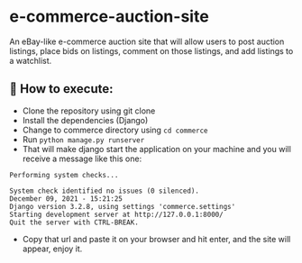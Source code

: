 # e-commerce-auction-site
 An eBay-like e-commerce auction site that will allow users to post auction listings, place bids on listings, comment on those listings, and add listings to a watchlist.

## 🚀 How to execute:
- Clone the repository using git clone
- Install the dependencies (Django)
- Change to commerce directory using ```cd commerce```
- Run ```python manage.py runserver```
- That will make django start the application on your machine and you will receive a message like this one:
```Watching for file changes with StatReloader
Performing system checks...

System check identified no issues (0 silenced).
December 09, 2021 - 15:21:25
Django version 3.2.8, using settings 'commerce.settings'
Starting development server at http://127.0.0.1:8000/
Quit the server with CTRL-BREAK.
```
- Copy that url and paste it on your browser and hit enter, and the site will appear, enjoy it.
